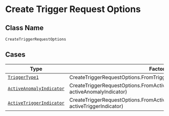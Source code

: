 
# Create Trigger Request Options

## Class Name

`CreateTriggerRequestOptions`

## Cases

| Type | Factory Method |
|  --- | --- |
| [`TriggerType1`](../../../doc/models/trigger-type-1.md) | CreateTriggerRequestOptions.FromTriggerType1(TriggerType1 triggerType1) |
| [`ActiveAnomalyIndicator`](../../../doc/models/active-anomaly-indicator.md) | CreateTriggerRequestOptions.FromActiveAnomalyIndicator(ActiveAnomalyIndicator activeAnomalyIndicator) |
| [`ActiveTriggerIndicator`](../../../doc/models/active-trigger-indicator.md) | CreateTriggerRequestOptions.FromActiveTriggerIndicator(ActiveTriggerIndicator activeTriggerIndicator) |

